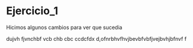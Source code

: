 # Ejercicio_1 
Hicimos algunos cambios para ver que sucedia 


dujvh fjvnchbf vcb chb cbc
ccdcfdx      d,ofnrbhvfhvjbevbfvbfjvejbvhjbfnvf  f

